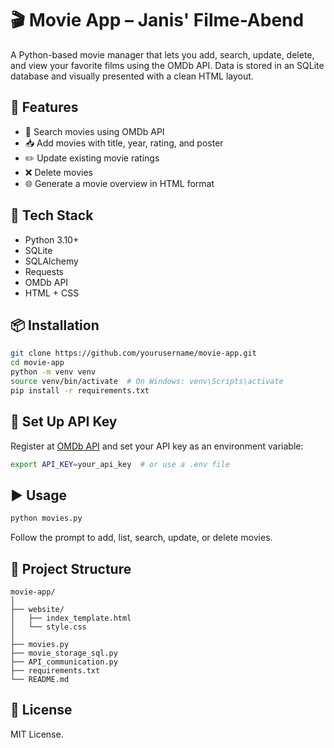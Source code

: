 # 🎬 Movie App – Janis' Filme-Abend

A Python-based movie manager that lets you add, search, update, delete, and view your favorite films using the OMDb API. Data is stored in an SQLite database and visually presented with a clean HTML layout.

## 🚀 Features

- 🔎 Search movies using OMDb API
- 📥 Add movies with title, year, rating, and poster
- ✏️ Update existing movie ratings
- ❌ Delete movies
- 🌐 Generate a movie overview in HTML format

## 🧱 Tech Stack

- Python 3.10+
- SQLite
- SQLAlchemy
- Requests
- OMDb API
- HTML + CSS

## 📦 Installation

```bash
git clone https://github.com/yourusername/movie-app.git
cd movie-app
python -m venv venv
source venv/bin/activate  # On Windows: venv\Scripts\activate
pip install -r requirements.txt
```

## 🔐 Set Up API Key

Register at [OMDb API](http://www.omdbapi.com/apikey.aspx) and set your API key as an environment variable:

```bash
export API_KEY=your_api_key  # or use a .env file
```

## ▶️ Usage

```bash
python movies.py
```

Follow the prompt to add, list, search, update, or delete movies.

## 📁 Project Structure

```
movie-app/
│
├── website/
│   ├── index_template.html
│   └── style.css
│
├── movies.py
├── movie_storage_sql.py
├── API_communication.py
├── requirements.txt
└── README.md
```

## 📄 License

MIT License.
